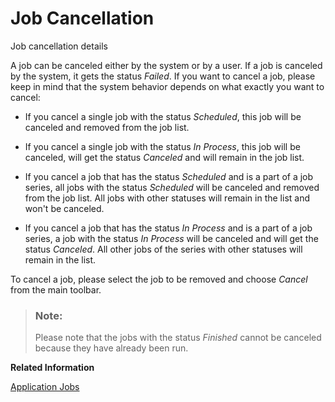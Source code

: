 <!-- loio6aabfe1f38de41ba9f888110109a4b7a -->

# Job Cancellation

Job cancellation details



A job can be canceled either by the system or by a user. If a job is canceled by the system, it gets the status *Failed*. If you want to cancel a job, please keep in mind that the system behavior depends on what exactly you want to cancel:

-   If you cancel a single job with the status *Scheduled*, this job will be canceled and removed from the job list.

-   If you cancel a single job with the status *In Process*, this job will be canceled, will get the status *Canceled* and will remain in the job list.

-   If you cancel a job that has the status *Scheduled* and is a part of a job series, all jobs with the status *Scheduled* will be canceled and removed from the job list. All jobs with other statuses will remain in the list and won't be canceled.

-   If you cancel a job that has the status *In Process* and is a part of a job series, a job with the status *In Process* will be canceled and will get the status *Canceled*. All other jobs of the series with other statuses will remain in the list.


To cancel a job, please select the job to be removed and choose *Cancel* from the main toolbar.

> ### Note:  
> Please note that the jobs with the status *Finished* cannot be canceled because they have already been run.

**Related Information**  


[Application Jobs](Application_Jobs_37e7a01.md)

